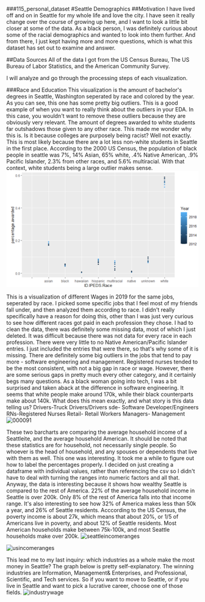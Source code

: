 ###115_personal_dataset
#Seattle Demographics
 ##Motivation
I have lived off and on in Seattle for my whole life and love the city. I have seen it really change over the course of growing up here, and I want to look a little bit closer at some of the data. As a black person, I was definitely curious about some of the racial demographics and wanted to look into them further. And from there, I just kept having more and more questions, which is what this dataset has set out to examine and answer. 

##Data Sources
All of the data I got from the US Census Bureau, The US Bureau of Labor Statistics, and the American Community Survey. 

I will analyze and go through the processing steps of each visualization. 


###Race and Education
This visualization is the amount of bachelor's degrees in Seattle, Washington seperated by race and colored by the year. As you can see, this one has some pretty big outliers. This is a good example of when you want to really think about the outliers in your EDA. In this case, you wouldn't want to remove these outliers because they are obviously very relevant. The amount of degrees awarded to white students far outshadows those given to any other race. This made me wonder why this is. Is it because colleges are purposely being racist? Well not exactly. This is most likely because there are a lot less non-white students in Seattle in the first place. According to the 2000 US Census, the population of black people in seattle was 7%, 14% Asian, 65% white, .4% Native American, .9% Pacific Islander, 2.3% from other races, and 5.6% multiracial. With that context, white students being a large outlier makes sense. 
<img src= https://github.com/tianajaded/115_personal_dataset/blob/main/Screenshot%20(145).png>


This is a visualization of different Wages in 2019 for the same jobs, seperated by race. I picked some specific jobs that I feel most of my friends fall under, and then analyzed them according to race. I didn't really specifically have a reason for doing this, other than I was just very curious to see how different races got paid in each profession they chose. I had to clean the data, there was definitely some missing data, most of which I just deleted. It was difficult because there was not data for every race in each profession. There were very little to no Native American/Pacific Islander entries. I just included the entries that were there, so that's why some of it is missing. There are definitely some big outliers in the jobs that tend to pay more - software engineering and management. Registered nurses tended to be the most consistent, with not a big gap in race or wage. However, there are some serious gaps in pretty much every other category, and it certainly begs many questions. As a black woman going into tech, I was a bit surprised and taken aback at the difference in software engineering. It seems that white people make around 170k, while their black counterparts make about 140k. What does this mean exactly, and what story is this data telling us? 
Drivers-Truck Drivers/Drivers
sde- Software Developer/Engineers
RNs-Registered Nurses
Retail- Retail Workers
Managers- Management 
![000091](https://user-images.githubusercontent.com/75195983/145333771-97017702-38b5-4bd7-8aea-b25d1acceb82.png)

These two barcharts are comparing the average household income of a Seattleite, and the average household American. It should be noted that these statistics are for household, not necessarily single people. So whoever is the head of household, and any spouses or dependents that live with them as well. This one was interesting. It took me a while to figure out how to label the percentages properly. I decided on just creating a dataframe with individual values, rather than referencing the csv so I didn't have to deal with turning the ranges into numeric factors and all that. Anyway, the data is interesting because it shows how wealthy Seattle is compared to the rest of America. 22% of the average household income in Seattle is over 200k. Only 8% of the rest of America falls into that income range. It's also interesting to see how 32% of America makes less than 50k a year, and 26% of Seattle residents. Acccording to the US Census, the poverty income is about 27k, which means that about 20%, or 1/5 of Americans live in poverty, and about 12% of Seattle residents. Most American households make between 75k-100k, and most Seattle households make over 200k. 
![seattleincomeranges](https://user-images.githubusercontent.com/75195983/145333868-bb7df04d-0ce6-429b-8d2b-788b4086968c.png)

![usincomeranges](https://user-images.githubusercontent.com/75195983/145333957-546469ed-4e08-41fc-b5b4-4bf4e575f0bb.png)

This lead me to my last inquiry: which industries as a whole make the most money in Seattle? The graph below is pretty self-explanatory. The winning industries are Information, Management& Enterprises, and Professional, Scientific, and Tech services. So if you want to move to Seattle, or if you live in Seattle and want to pick a lucrative career, choose one of those fields. 
![industrywage](https://user-images.githubusercontent.com/75195983/145334301-d2e95640-ff14-4b41-9108-e6b3632ef21f.png)
